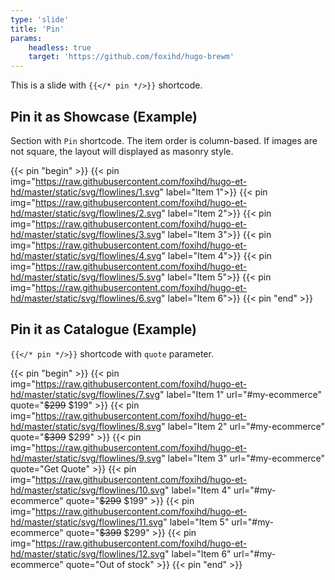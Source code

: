 ```yaml
---
type: 'slide'
title: 'Pin'
params:
    headless: true
    target: 'https://github.com/foxihd/hugo-brewm'
---
```


This is a slide with `{{</* pin */>}}` shortcode.

## Pin it as Showcase (Example)

Section with `Pin` shortcode.
The item order is column-based.
If images are not square, the layout will displayed as masonry style.

{{< pin "begin" >}}
{{< pin img="https://raw.githubusercontent.com/foxihd/hugo-et-hd/master/static/svg/flowlines/1.svg" label="Item 1">}}
{{< pin img="https://raw.githubusercontent.com/foxihd/hugo-et-hd/master/static/svg/flowlines/2.svg" label="Item 2">}}
{{< pin img="https://raw.githubusercontent.com/foxihd/hugo-et-hd/master/static/svg/flowlines/3.svg" label="Item 3">}}
{{< pin img="https://raw.githubusercontent.com/foxihd/hugo-et-hd/master/static/svg/flowlines/4.svg" label="Item 4">}}
{{< pin img="https://raw.githubusercontent.com/foxihd/hugo-et-hd/master/static/svg/flowlines/5.svg" label="Item 5">}}
{{< pin img="https://raw.githubusercontent.com/foxihd/hugo-et-hd/master/static/svg/flowlines/6.svg" label="Item 6">}}
{{< pin "end" >}}

## Pin it as Catalogue (Example)

`{{</* pin */>}}` shortcode with `quote` parameter.

{{< pin "begin" >}}
{{< pin img="https://raw.githubusercontent.com/foxihd/hugo-et-hd/master/static/svg/flowlines/7.svg" label="Item 1" url="#my-ecommerce" quote="<s>$299</s> $199" >}}
{{< pin img="https://raw.githubusercontent.com/foxihd/hugo-et-hd/master/static/svg/flowlines/8.svg" label="Item 2" url="#my-ecommerce" quote="<s>$399</s> $299" >}}
{{< pin img="https://raw.githubusercontent.com/foxihd/hugo-et-hd/master/static/svg/flowlines/9.svg" label="Item 3" url="#my-ecommerce" quote="Get Quote" >}}
{{< pin img="https://raw.githubusercontent.com/foxihd/hugo-et-hd/master/static/svg/flowlines/10.svg" label="Item 4" url="#my-ecommerce" quote="<s>$299</s> $199" >}}
{{< pin img="https://raw.githubusercontent.com/foxihd/hugo-et-hd/master/static/svg/flowlines/11.svg" label="Item 5" url="#my-ecommerce" quote="<s>$399</s> $299" >}}
{{< pin img="https://raw.githubusercontent.com/foxihd/hugo-et-hd/master/static/svg/flowlines/12.svg" label="Item 6" url="#my-ecommerce" quote="Out of stock" >}}
{{< pin "end" >}}
